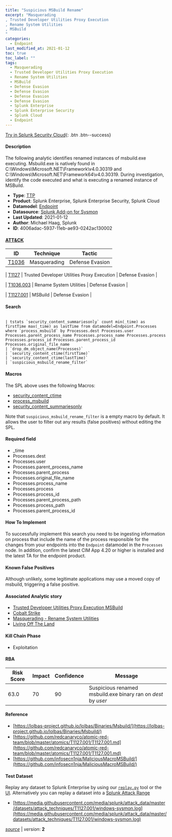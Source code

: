 ```yaml
---
title: "Suspicious MSBuild Rename"
excerpt: "Masquerading
, Trusted Developer Utilities Proxy Execution
, Rename System Utilities
, MSBuild
"
categories:
  - Endpoint
last_modified_at: 2021-01-12
toc: true
toc_label: ""
tags:
  - Masquerading
  - Trusted Developer Utilities Proxy Execution
  - Rename System Utilities
  - MSBuild
  - Defense Evasion
  - Defense Evasion
  - Defense Evasion
  - Defense Evasion
  - Splunk Enterprise
  - Splunk Enterprise Security
  - Splunk Cloud
  - Endpoint
---
```




[Try in Splunk Security Cloud](https://www.splunk.com/en_splunk_app_enrichmentus/cyber-security.html){: .btn .btn--success}

#### Description

The following analytic identifies renamed instances of msbuild.exe executing. Msbuild.exe is natively found in C:\Windows\Microsoft.NET\Framework\v4.0.30319 and C:\Windows\Microsoft.NET\Framework64\v4.0.30319. During investigation, identify the code executed and what is executing a renamed instance of MSBuild.

- **Type**: [TTP](https://github.com/splunk/security_content/wiki/object-Analytic-Types)
- **Product**: Splunk Enterprise, Splunk Enterprise Security, Splunk Cloud
- **Datamodel**: [Endpoint](https://docs.splunk.com/Documentation/CIM/latest/User/Endpoint)
- **Datasource**: [Splunk Add-on for Sysmon](https://splunkbase.splunk.com/app/5709)
- **Last Updated**: 2021-01-12
- **Author**: Michael Haag, Splunk
- **ID**: 4006adac-5937-11eb-ae93-0242ac130002


#### [ATT&CK](https://attack.mitre.org/)

| ID             | Technique        |  Tactic             |
| -------------- | ---------------- |-------------------- |
| [T1036](https://attack.mitre.org/techniques/T1036/) | Masquerading | Defense Evasion |

| [T1127](https://attack.mitre.org/techniques/T1127/) | Trusted Developer Utilities Proxy Execution | Defense Evasion |

| [T1036.003](https://attack.mitre.org/techniques/T1036/003/) | Rename System Utilities | Defense Evasion |

| [T1127.001](https://attack.mitre.org/techniques/T1127/001/) | MSBuild | Defense Evasion |

#### Search

```

| tstats `security_content_summariesonly` count min(_time) as firstTime max(_time) as lastTime from datamodel=Endpoint.Processes where `process_msbuild` by Processes.dest Processes.user Processes.parent_process_name Processes.process_name Processes.process Processes.process_id Processes.parent_process_id Processes.original_file_name 
| `drop_dm_object_name(Processes)` 
| `security_content_ctime(firstTime)` 
| `security_content_ctime(lastTime)` 
| `suspicious_msbuild_rename_filter`
```

#### Macros
The SPL above uses the following Macros:
* [security_content_ctime](https://github.com/splunk/security_content/blob/develop/macros/security_content_ctime.yml)
* [process_msbuild](https://github.com/splunk/security_content/blob/develop/macros/process_msbuild.yml)
* [security_content_summariesonly](https://github.com/splunk/security_content/blob/develop/macros/security_content_summariesonly.yml)

Note that `suspicious_msbuild_rename_filter` is a empty macro by default. It allows the user to filter out any results (false positives) without editing the SPL.

#### Required field
* _time
* Processes.dest
* Processes.user
* Processes.parent_process_name
* Processes.parent_process
* Processes.original_file_name
* Processes.process_name
* Processes.process
* Processes.process_id
* Processes.parent_process_path
* Processes.process_path
* Processes.parent_process_id


#### How To Implement
To successfully implement this search you need to be ingesting information on process that include the name of the process responsible for the changes from your endpoints into the `Endpoint` datamodel in the `Processes` node. In addition, confirm the latest CIM App 4.20 or higher is installed and the latest TA for the endpoint product.

#### Known False Positives
Although unlikely, some legitimate applications may use a moved copy of msbuild, triggering a false positive.

#### Associated Analytic story
* [Trusted Developer Utilities Proxy Execution MSBuild](/stories/trusted_developer_utilities_proxy_execution_msbuild)
* [Cobalt Strike](/stories/cobalt_strike)
* [Masquerading - Rename System Utilities](/stories/masquerading_-_rename_system_utilities)
* [Living Off The Land](/stories/living_off_the_land)


#### Kill Chain Phase
* Exploitation



#### RBA

| Risk Score  | Impact      | Confidence   | Message      |
| ----------- | ----------- |--------------|--------------|
| 63.0 | 70 | 90 | Suspicious renamed msbuild.exe binary ran on $dest$ by $user$ |




#### Reference

* [https://lolbas-project.github.io/lolbas/Binaries/Msbuild/](https://lolbas-project.github.io/lolbas/Binaries/Msbuild/)
* [https://github.com/redcanaryco/atomic-red-team/blob/master/atomics/T1127.001/T1127.001.md](https://github.com/redcanaryco/atomic-red-team/blob/master/atomics/T1127.001/T1127.001.md)
* [https://github.com/infosecn1nja/MaliciousMacroMSBuild/](https://github.com/infosecn1nja/MaliciousMacroMSBuild/)



#### Test Dataset
Replay any dataset to Splunk Enterprise by using our [`replay.py`](https://github.com/splunk/attack_data#using-replaypy) tool or the [UI](https://github.com/splunk/attack_data#using-ui).
Alternatively you can replay a dataset into a [Splunk Attack Range](https://github.com/splunk/attack_range#replay-dumps-into-attack-range-splunk-server)


* [https://media.githubusercontent.com/media/splunk/attack_data/master/datasets/attack_techniques/T1127.001/windows-sysmon.log](https://media.githubusercontent.com/media/splunk/attack_data/master/datasets/attack_techniques/T1127.001/windows-sysmon.log)



[*source*](https://github.com/splunk/security_content/tree/develop/detections/endpoint/suspicious_msbuild_rename.yml) \| *version*: **2**